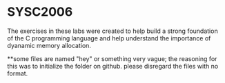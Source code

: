 # SYSC2006
The exercises in these labs were created to help build a strong foundation of the C programming language and help understand the importance of dyanamic memory allocation. 

**some files are named "hey" or something very vague; the reasoning for this was to initialize the folder on github. please disregard the files with no format.

